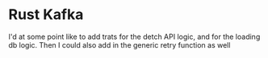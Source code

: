 # Rust Kafka
I'd at some point like to add trats for the detch API logic, and for the loading db logic. Then I could also add in the generic retry function as well